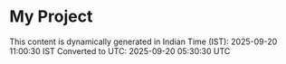 # My Project

This content is dynamically generated in Indian Time (IST): 2025-09-20 11:00:30 IST
Converted to UTC: 2025-09-20 05:30:30 UTC
